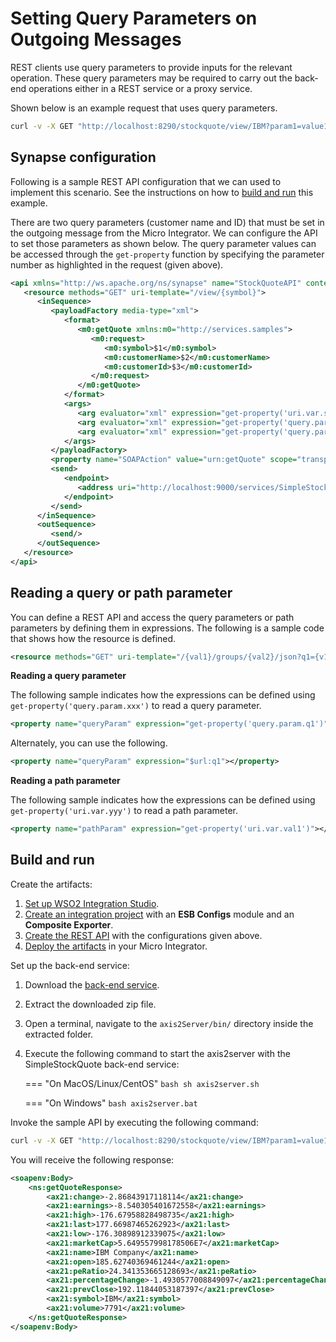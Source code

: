 # Setting Query Parameters on Outgoing Messages

REST clients use query parameters to provide inputs for the relevant operation. These query parameters may be required to carry out the back-end operations either in a REST service or a proxy service.

Shown below is an example request that uses query parameters.

```bash
curl -v -X GET "http://localhost:8290/stockquote/view/IBM?param1=value1&param2=value2"
```

## Synapse configuration

Following is a sample REST API configuration that we can used to implement this scenario. See the instructions on how to [build and run](#build-and-run) this example.

There are two query parameters (customer name and ID) that must be set in the outgoing message from the Micro Integrator. We can configure the API to set those parameters as shown below. The query parameter values can be accessed through the `get-property` function by specifying the parameter number as highlighted in the request (given above).

```xml 
<api xmlns="http://ws.apache.org/ns/synapse" name="StockQuoteAPI" context="/stockquote">
   <resource methods="GET" uri-template="/view/{symbol}">
      <inSequence>
         <payloadFactory media-type="xml">
            <format>
               <m0:getQuote xmlns:m0="http://services.samples">
                  <m0:request>
                     <m0:symbol>$1</m0:symbol>
                     <m0:customerName>$2</m0:customerName>
                     <m0:customerId>$3</m0:customerId>
                  </m0:request>
               </m0:getQuote>
            </format>
            <args>
               <arg evaluator="xml" expression="get-property('uri.var.symbol')"/>
               <arg evaluator="xml" expression="get-property('query.param.param1')"/>
               <arg evaluator="xml" expression="get-property('query.param.param2')"/>
            </args>
         </payloadFactory>
         <property name="SOAPAction" value="urn:getQuote" scope="transport"/>
         <send>
            <endpoint>
               <address uri="http://localhost:9000/services/SimpleStockQuoteService" format="soap11"/>
            </endpoint>
         </send>
      </inSequence>
      <outSequence>
         <send/>
      </outSequence>
   </resource>
</api>                  
```

## Reading a query or path parameter

You can define a REST API and access the query parameters or path parameters by defining them in expressions. The following is a sample code that shows how the resource is defined.

```xml
<resource methods="GET" uri-template="/{val1}/groups/{val2}/json?q1={v1}&q2={v2}">
```

**Reading a query parameter**

The following sample indicates how the expressions can be defined using `get-property('query.param.xxx')` to read a query parameter.

```xml
<property name="queryParam" expression="get-property('query.param.q1')"></property>
```

Alternately, you can use the following.

```xml
<property name="queryParam" expression="$url:q1"></property>
```

**Reading a path parameter**

The following sample indicates how the expressions can be defined using `get-property('uri.var.yyy')` to read a path parameter.

```xml
<property name="pathParam" expression="get-property('uri.var.val1')"></property>
```

## Build and run

Create the artifacts:

1. [Set up WSO2 Integration Studio]({{base_path}}/integrate/develop/installing-wso2-integration-studio).
2. [Create an integration project]({{base_path}}/integrate/develop/create-integration-project) with an <b>ESB Configs</b> module and an <b>Composite Exporter</b>.
3. [Create the REST API]({{base_path}}/integrate/develop/creating-artifacts/creating-an-api) with the configurations given above.
4. [Deploy the artifacts]({{base_path}}/integrate/develop/deploy-artifacts) in your Micro Integrator.

Set up the back-end service:

1. Download the [back-end service](https://github.com/wso2-docs/WSO2_EI/blob/master/Back-End-Service/axis2Server.zip).
2. Extract the downloaded zip file.
3. Open a terminal, navigate to the `axis2Server/bin/` directory inside the extracted folder.
4. Execute the following command to start the axis2server with the SimpleStockQuote back-end service:
   
    === "On MacOS/Linux/CentOS"
         ```bash
         sh axis2server.sh
         ```
          
    === "On Windows"
         ```bash
         axis2server.bat
         ```

Invoke the sample API by executing the following command:

```bash
curl -v -X GET "http://localhost:8290/stockquote/view/IBM?param1=value1&param2=value2"
```

You will receive the following response:

```xml
<soapenv:Body>
    <ns:getQuoteResponse>
        <ax21:change>-2.86843917118114</ax21:change>
        <ax21:earnings>-8.540305401672558</ax21:earnings>
        <ax21:high>-176.67958828498735</ax21:high>
        <ax21:last>177.66987465262923</ax21:last>
        <ax21:low>-176.30898912339075</ax21:low>
        <ax21:marketCap>5.649557998178506E7</ax21:marketCap>
        <ax21:name>IBM Company</ax21:name>
        <ax21:open>185.62740369461244</ax21:open>
        <ax21:peRatio>24.341353665128693</ax21:peRatio>
        <ax21:percentageChange>-1.4930577008849097</ax21:percentageChange>
        <ax21:prevClose>192.11844053187397</ax21:prevClose>
        <ax21:symbol>IBM</ax21:symbol>
        <ax21:volume>7791</ax21:volume>
    </ns:getQuoteResponse>
</soapenv:Body>
```